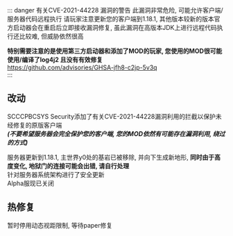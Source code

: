 ::: danger 有关CVE-2021-44228 漏洞的警告
此漏洞非常危险, 可能允许客户端/服务器代码远程执行 
请玩家注意更新您的客户端到1.18.1, 其他版本较新的版本官方启动器会在重启后立即接收漏洞修复, 虽此漏洞在高版本JDK上进行远程代码执行还比较难, 但威胁依然很高  

**特别需要注意的是使用第三方启动器和添加了MOD的玩家, 您使用的MOD很可能使用/编译了log4j2 且没有有效修复**  
https://github.com/advisories/GHSA-jfh8-c2jp-5v3q  
:::

## 改动
SCCCPBCSYS Security添加了有关CVE-2021-44228漏洞利用的拦截以保护未经修复的原版客户端  
***(不要希望服务器会完全保护您的客户端, 您的MOD依然有可能存在漏洞利用, 绕过的方式)***  

服务器更新到1.18.1, 主世界y0处的基岩已被移除, 并向下生成新地形, **同时由于高度变化, 地狱门的连接可能会出错, 请自行处理**  
针对服务器系统架构进行了安全更新  
Alpha服现已关闭  

## 热修复
暂时停用动态视距限制, 等待paper修复  
